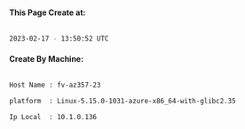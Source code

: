 
   
#### This Page Create at:

```bash

2023-02-17 - 13:50:52 UTC

```

#### Create By Machine:

```bash

Host Name : fv-az357-23

platform  : Linux-5.15.0-1031-azure-x86_64-with-glibc2.35

Ip Local  : 10.1.0.136

```

